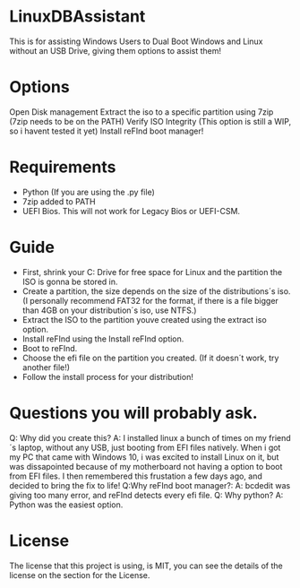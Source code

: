 # LinuxDBAssistant
This is for assisting Windows Users to Dual Boot Windows and Linux without an USB Drive, giving them options to assist them!
# Options
Open Disk management
Extract the iso to a specific partition using 7zip (7zip needs to be on the PATH)
Verify ISO Integrity (This option is still a WIP, so i havent tested it yet)
Install reFInd boot manager!
# Requirements
- Python (If you are using the .py file)
- 7zip added to PATH
- UEFI Bios. This will not work for Legacy Bios or UEFI-CSM.
# Guide 
- First, shrink your C: Drive for free space for Linux and the partition the ISO is gonna be stored in.
- Create a partition, the size depends on the size of the distributions´s iso. (I personally recommend FAT32 for the format, if there is a file bigger than 4GB on your distribution´s iso, use NTFS.)
- Extract the ISO to the partition youve created using the extract iso option.
- Install reFInd using the Install reFInd option.
- Boot to reFInd.
- Choose the efi file on the partition you created. (If it doesn´t work, try another file!)
- Follow the install process for your distribution!
# Questions you will probably ask.
Q: Why did you create this?
A: I installed linux a bunch of times on my friend´s laptop, without any USB, just booting from EFI files natively. When i got my PC that came with Windows 10, i was excited to install Linux on it, but was dissapointed because of my motherboard not having a option to boot from EFI files. I then remembered this frustation a few days ago, and decided to bring the fix to life!
Q:Why reFInd boot manager?:
A: bcdedit was giving too many error, and reFInd detects every efi file.
Q: Why python?
A: Python was the easiest option.
# License
The license that this project is using, is MIT, you can see the details of the license on the section for the License.
